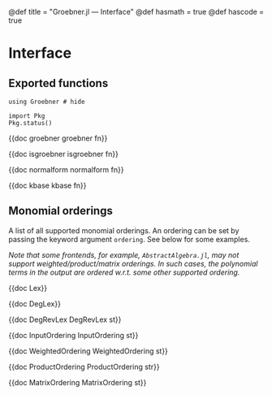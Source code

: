 @def title = "Groebner.jl — Interface"
@def hasmath = true
@def hascode = true
<!-- Note: by default hasmath == true and hascode == false. You can change this in
the config file by setting hasmath = false for instance and just setting it to true
where appropriate -->

# Interface

## Exported functions

```julia:load_groebner
using Groebner # hide
```

```julia:rrrr
import Pkg
Pkg.status()
```

{{doc groebner groebner fn}}

{{doc isgroebner isgroebner fn}}

{{doc normalform normalform fn}}

<!-- {{doc fglm fglm fn}} -->

{{doc kbase kbase fn}}

## Monomial orderings

A list of all supported monomial orderings.
An ordering can be set by passing the keyword argument `ordering`.
See below for some examples.

*Note that some frontends, for example, `AbstractAlgebra.jl`, may not support weighted/product/matrix orderings. In such cases, the polynomial terms in the output are ordered w.r.t. some other supported ordering.*

{{doc Lex}}

{{doc DegLex}}

{{doc DegRevLex DegRevLex st}}

{{doc InputOrdering InputOrdering st}}

{{doc WeightedOrdering WeightedOrdering st}}

{{doc ProductOrdering ProductOrdering str}}

{{doc MatrixOrdering MatrixOrdering st}}
